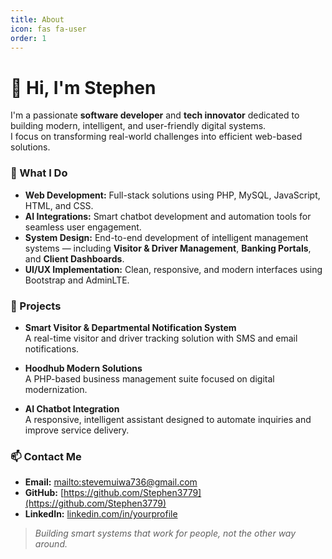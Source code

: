 ```yaml
---
title: About
icon: fas fa-user
order: 1
---
```


# 👋 Hi, I'm Stephen

I'm a passionate **software developer** and **tech innovator** dedicated to building modern, intelligent, and user-friendly digital systems.  
I focus on transforming real-world challenges into efficient web-based solutions.

### 💼 What I Do
- **Web Development:** Full-stack solutions using PHP, MySQL, JavaScript, HTML, and CSS.  
- **AI Integrations:** Smart chatbot development and automation tools for seamless user engagement.  
- **System Design:** End-to-end development of intelligent management systems — including **Visitor & Driver Management**, **Banking Portals**, and **Client Dashboards**.  
- **UI/UX Implementation:** Clean, responsive, and modern interfaces using Bootstrap and AdminLTE.

### 🚀 Projects
- **Smart Visitor & Departmental Notification System**  
  A real-time visitor and driver tracking solution with SMS and email notifications.  

- **Hoodhub Modern Solutions**  
  A PHP-based business management suite focused on digital modernization.

- **AI Chatbot Integration**  
  A responsive, intelligent assistant designed to automate inquiries and improve service delivery.

### 📫 Contact Me
- **Email:** [mailto:stevemuiwa736@gmail.com](mailto:stevemuiwa736@gmail.com)  
- **GitHub:** [https://github.com/Stephen3779](https://github.com/Stephen3779)  
- **LinkedIn:** [linkedin.com/in/yourprofile](https://linkedin.com/in/yourprofile)

> *Building smart systems that work for people, not the other way around.*
